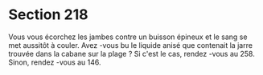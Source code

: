 # Section 218

Vous vous écorchez les jambes contre un buisson épineux et le
sang se met aussitôt à couler. Avez -vous bu le liquide anisé que
contenait la jarre trouvée dans la cabane sur la plage ? Si c'est le
cas, rendez -vous au  258. Sinon, rendez -vous au  146.